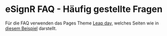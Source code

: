 # eSignR FAQ - Häufig gestellte Fragen

Für die FAQ verwenden das Pages Theme [Leap day](https://github.com/pages-themes/leap-day), welches Seiten wie in 
[diesem Beispiel](https://pages-themes.github.io/leap-day/) darstellt.
